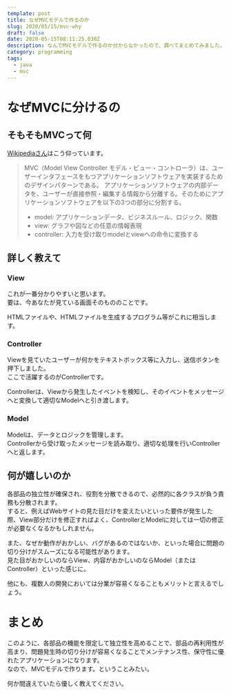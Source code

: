 ```yaml
---
template: post
title: なぜMVCモデルで作るのか
slug: 2020/05/15/mvc-why
draft: false
date: 2020-05-15T08:11:25.030Z
description: なんでMVCモデルで作るのか分からなかったので、調べてまとめてみました。
category: programming
tags:
  - java
  - mvc
---
```

# なぜMVCに分けるの

## そもそもMVCって何

[Wikipediaさん](https://ja.wikipedia.org/wiki/Model_View_Controller)はこう仰っています。

> MVC（Model View Controller モデル・ビュー・コントローラ）は、ユーザーインタフェースをもつアプリケーションソフトウェアを実装するためのデザインパターンである。
> アプリケーションソフトウェアの内部データを、ユーザーが直接参照・編集する情報から分離する。そのためにアプリケーションソフトウェアを以下の3つの部分に分割する。
>
>  - model: アプリケーションデータ、ビジネスルール、ロジック、関数
>  - view: グラフや図などの任意の情報表現
>  - controller: 入力を受け取りmodelとviewへの命令に変換する

## 詳しく教えて
### View

これが一番分かりやすいと思います。  
要は、今あなたが見ている画面そのもののことです。

HTMLファイルや、HTMLファイルを生成するプログラム等がこれに相当します。

### Controller

Viewを見ていたユーザーが何かをテキストボックス等に入力し、送信ボタンを押下しました。  
ここで活躍するのがControllerです。

Controllerは、Viewから発生したイベントを検知し、そのイベントをメッセージへと変換して適切なModelへと引き渡します。

### Model

Modelは、データとロジックを管理します。  
Controllerから受け取ったメッセージを読み取り、適切な処理を行いControllerへと返します。

## 何が嬉しいのか
各部品の独立性が確保され、役割を分散できるので、必然的に各クラスが負う責務も分散されます。  
すると、例えばWebサイトの見た目だけを変えたいといった要件が発生した際、View部分だけを修正すればよく、ControllerとModelに対しては一切の修正が必要なくなるかもしれません。  

また、なぜか動作がおかしい、バグがあるのではないか、といった場合に問題の切り分けがスムーズになる可能性があります。  
見た目がおかしいのならView、内容がおかしいのならModel（またはController）といった感じに。

他にも、複数人の開発においては分業が容易くなることもメリットと言えるでしょう。

# まとめ

このように、各部品の機能を限定して独立性を高めることで、部品の再利用性が高まり、問題発生時の切り分けが容易くなることでメンテナンス性、保守性に優れたアプリケーションになります。  
なので、MVCモデルで作ります。ということみたい。

何か間違えていたら優しく教えてください。
